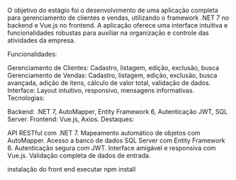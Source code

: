 O objetivo do estágio foi o desenvolvimento de uma aplicação completa para gerenciamento de clientes e vendas, utilizando o framework .NET 7 no backend e Vue.js no frontend. A aplicação oferece uma interface intuitiva e funcionalidades robustas para auxiliar na organização e controle das atividades da empresa.

Funcionalidades:

Gerenciamento de Clientes: Cadastro, listagem, edição, exclusão, busca 
Gerenciamento de Vendas: Cadastro, listagem, edição, exclusão, busca avançada, adição de itens, cálculo de valor total, validação de dados.
Interface: Layout intuitivo, responsivo, mensagens informativas.
Tecnologias:

Backend: .NET 7, AutoMapper, Entity Framework 6, Autenticação JWT, SQL Server.
Frontend: Vue.js, Axios.
Destaques:

API RESTful com .NET 7.
Mapeamento automático de objetos com AutoMapper.
Acesso a banco de dados SQL Server com Entity Framework 6.
Autenticação segura com JWT.
Interface amigável e responsiva com Vue.js.
Validação completa de dados de entrada.


instalação do front end 
executar npm install
